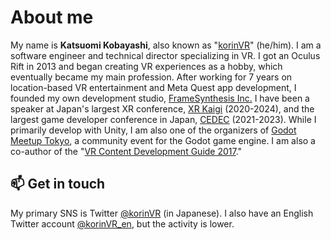 # About me

My name is **Katsuomi Kobayashi**, also known as "[korinVR](https://x.com/korinVR_en)" (he/him). I am a software engineer and technical director specializing in VR. I got an Oculus Rift in 2013 and began creating VR experiences as a hobby, which eventually became my main profession. After working for 7 years on location-based VR entertainment and Meta Quest app development, I founded my own development studio, [FrameSynthesis Inc.](https://framesynthesis.com/) I have been a speaker at Japan's largest XR conference, [XR Kaigi](https://xrkaigi.com/) (2020-2024), and the largest game developer conference in Japan, [CEDEC](https://cedec.cesa.or.jp/) (2021-2023). While I primarily develop with Unity, I am also one of the organizers of [Godot Meetup Tokyo](https://godot-jp.connpass.com/), a community event for the Godot game engine. I am also a co-author of the "[VR Content Development Guide 2017](https://www.amazon.co.jp/dp/B0722Y22FK)."

## 📫  Get in touch

My primary SNS is Twitter <a href="https://twitter.com/korinVR">@korinVR</a> (in Japanese). I also have an English Twitter account <a href="https://twitter.com/korinVR_en">@korinVR_en</a>, but the activity is lower.
